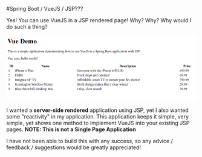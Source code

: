 #Spring Boot / VueJS / JSP???

Yes! You can use VueJS in a JSP rendered page! Why? Why? Why would I do such a thing? 

![Screenshot](vuejs-screenshot.png)

I wanted a **server-side rendered** application using JSP, yet I also wanted some "reactivity" in my application. This application keeps it simple, very simple, yet shows
one method to implement VueJS into your existing JSP pages. **NOTE: This is not a Single Page Application**

I have not been able to build this with any success, so any advice / feedback / suggestions would be greatly appreciated! 


